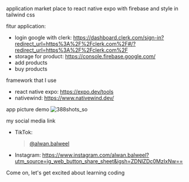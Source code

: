 application market place to react native expo with firebase and style in tailwind css

fitur application:
- login google with clerk: https://dashboard.clerk.com/sign-in?redirect_url=https%3A%2F%2Fclerk.com%2F#/?redirect_url=https%3A%2F%2Fclerk.com%2F
- storage for product: https://console.firebase.google.com/
- add products
- buy products

framework that I use
- react native expo: https://expo.dev/tools
- nativewind: https://www.nativewind.dev/

app picture demo
![388shots_so](https://github.com/alwan2398/market-place-V1/assets/144940362/83babe14-522a-4891-badf-62c8873b8f29)


my social media link
- TikTok: <blockquote class="tiktok-embed" cite="https://www.tiktok.com/@alwan.balweel" data-unique-id="alwan.balweel" data-embed-type="creator" style="max-width: 780px; min-width: 288px;" > <section> <a target="_blank" href="https://www.tiktok.com/@alwan.balweel?refer=creator_embed">@alwan.balweel</a> </section> </blockquote> <script async src="https://www.tiktok.com/embed.js"></script>
- Instagram: https://www.instagram.com/alwan.balweel?utm_source=ig_web_button_share_sheet&igsh=ZDNlZDc0MzIxNw==

Come on, let's get excited about learning coding
